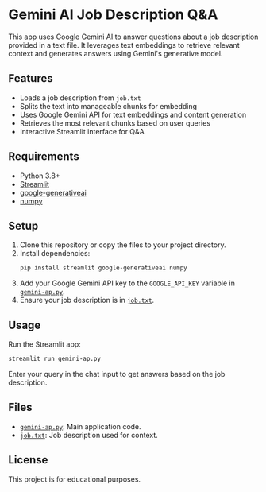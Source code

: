 # Gemini AI Job Description Q&A

This app uses Google Gemini AI to answer questions about a job description provided in a text file. It leverages text embeddings to retrieve relevant context and generates answers using Gemini's generative model.

## Features

- Loads a job description from `job.txt`
- Splits the text into manageable chunks for embedding
- Uses Google Gemini API for text embeddings and content generation
- Retrieves the most relevant chunks based on user queries
- Interactive Streamlit interface for Q&A

## Requirements

- Python 3.8+
- [Streamlit](https://streamlit.io/)
- [google-generativeai](https://pypi.org/project/google-generativeai/)
- [numpy](https://numpy.org/)

## Setup

1. Clone this repository or copy the files to your project directory.
2. Install dependencies:
    ```sh
    pip install streamlit google-generativeai numpy
    ```
3. Add your Google Gemini API key to the `GOOGLE_API_KEY` variable in [`gemini-ap.py`](d:/Python/pythonclass/AI/gemini/gemini-ap.py).
4. Ensure your job description is in [`job.txt`](d:/Python/pythonclass/AI/gemini/job.txt).

## Usage

Run the Streamlit app:

```sh
streamlit run gemini-ap.py
```

Enter your query in the chat input to get answers based on the job description.

## Files

- [`gemini-ap.py`](d:/Python/pythonclass/AI/gemini/gemini-ap.py): Main application code.
- [`job.txt`](d:/Python/pythonclass/AI/gemini/job.txt): Job description used for context.

## License

This project is for educational purposes.